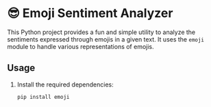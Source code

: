 # 😎 Emoji Sentiment Analyzer

This Python project provides a fun and simple utility to analyze the sentiments expressed through emojis in a given text. It uses the `emoji` module to handle various representations of emojis.

## Usage

1. Install the required dependencies:

   ```bash
   pip install emoji
